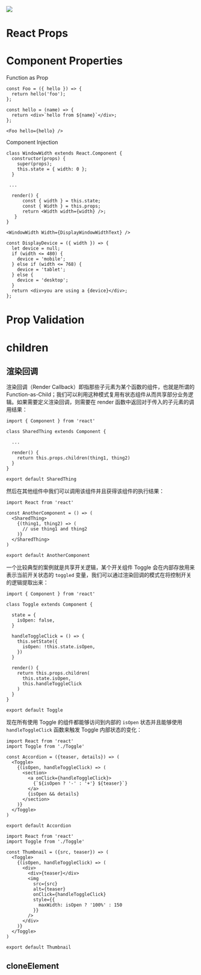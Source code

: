 [![](https://parg.co/UbM)](https://parg.co/bWg)



# React Props

# Component Properties

Function as Prop
```
const Foo = ({ hello }) => {
  return hello('foo');
};

const hello = (name) => {
  return <div>`hello from ${name}`</div>;
};

<Foo hello={hello} />
```
Component Injection
```
class WindowWidth extends React.Component {
  constructor(props) {
    super(props);
    this.state = { width: 0 };
  }

 ...

  render() {
      const { width } = this.state;
      const { Width } = this.props;
      return <Width width={width} />; 
   }
}

<WindowWidth Width={DisplayWindowWidthText} />

const DisplayDevice = ({ width }) => {
  let device = null;
  if (width <= 480) {
    device = 'mobile';
  } else if (width <= 768) {
    device = 'tablet';
  } else {
    device = 'desktop';
  }
  return <div>you are using a {device}</div>;
};
```
# Prop Validation


# children

## 渲染回调
渲染回调（Render Callback）即指那些子元素为某个函数的组件，也就是所谓的 Function-as-Child；我们可以利用这种模式复用有状态组件从而共享部分业务逻辑。如果需要定义渲染回调，则需要在 render 函数中返回对于传入的子元素的调用结果：
```
import { Component } from 'react'

class SharedThing extends Component {

  ...

  render() {
    return this.props.children(thing1, thing2)
  }
}

export default SharedThing
```
然后在其他组件中我们可以调用该组件并且获得该组件的执行结果：
```
import React from 'react'

const AnotherComponent = () => (
  <SharedThing>
    {(thing1, thing2) => (
      // use thing1 and thing2
    )}
  </SharedThing>
)

export default AnotherComponent
```
一个比较典型的案例就是共享开关逻辑，某个开关组件 Toggle 会在内部存放用来表示当前开关状态的 `toggled` 变量，我们可以通过渲染回调的模式在将控制开关的逻辑提取出来：
```
import { Component } from 'react'

class Toggle extends Component {

  state = {
    isOpen: false,
  }

  handleToggleClick = () => {
    this.setState({
      isOpen: !this.state.isOpen,
    })
  }

  render() {
    return this.props.children(
      this.state.isOpen, 
      this.handleToggleClick
    )
  }
}

export default Toggle
```
现在所有使用 Toggle 的组件都能够访问到内部的 `isOpen` 状态并且能够使用 `handleToggleClick` 函数来触发 Toggle 内部状态的变化：
```
import React from 'react'
import Toggle from './Toggle'

const Accordion = ({teaser, details}) => (
  <Toggle>
    {(isOpen, handleToggleClick) => (
      <section>
        <a onClick={handleToggleClick}>
          {`${isOpen ? '-' : '+'} ${teaser}`}
        </a>
        {isOpen && details}
      </section>
    )}
  </Toggle>
)

export default Accordion
```
```
import React from 'react'
import Toggle from './Toggle'

const Thumbnail = ({src, teaser}) => (
  <Toggle>
    {(isOpen, handleToggleClick) => (
      <div>
        <div>{teaser}</div>
        <img
          src={src}
          alt={teaser}
          onClick={handleToggleClick}
          style={{
            maxWidth: isOpen ? '100%' : 150
          }}
        />
      </div>
    )}
  </Toggle>
)

export default Thumbnail
```

## cloneElement